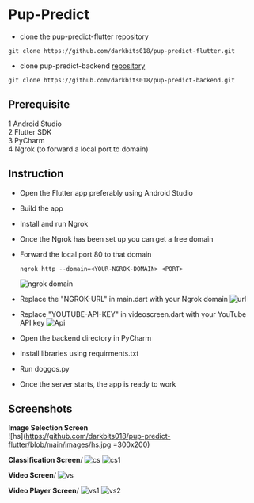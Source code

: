 # Pup-Predict
- clone the pup-predict-flutter repository
```
git clone https://github.com/darkbits018/pup-predict-flutter.git
```
- clone pup-predict-backend [repository](https://github.com/darkbits018/pup-predict-backend)
```
git clone https://github.com/darkbits018/pup-predict-backend.git
```
## Prerequisite
1 Android Studio\
2 Flutter SDK\
3 PyCharm\
4 Ngrok (to forward a local port to domain)

## Instruction
- Open the Flutter app preferably using Android Studio
- Build the app
- Install and run Ngrok
- Once the Ngrok has been set up you can get a free domain
- Forward the local port 80 to that domain
    ```
    ngrok http --domain=<YOUR-NGROK-DOMAIN> <PORT>
    ```
    ![ngrok domain](https://github.com/darkbits018/pup-predict-flutter/blob/main/images/NGROK.jpg)
- Replace the "NGROK-URL" in main.dart with your Ngrok domain
    ![url](https://github.com/darkbits018/pup-predict-flutter/blob/main/images/url.jpg)

- Replace "YOUTUBE-API-KEY" in videoscreen.dart with your YouTube API key
    ![Api](https://github.com/darkbits018/pup-predict-flutter/blob/main/images/api.png)

- Open the backend directory in PyCharm
- Install libraries using requirments.txt
- Run doggos.py
- Once the server starts, the app is ready to work

## Screenshots
**Image Selection Screen**
<br>
![hs](https://github.com/darkbits018/pup-predict-flutter/blob/main/images/hs.jpg =300x200)

**Classification Screen**/
![cs](https://github.com/darkbits018/pup-predict-flutter/blob/main/images/cs1.jpg)
![cs1](https://github.com/darkbits018/pup-predict-flutter/blob/main/images/cs.jpg)

**Video Screen**/
![vs](https://github.com/darkbits018/pup-predict-flutter/blob/main/images/vs.jpg)

**Video Player Screen**/
![vs1](https://github.com/darkbits018/pup-predict-flutter/blob/main/images/vps1.jpg)
![vs2](https://github.com/darkbits018/pup-predict-flutter/blob/main/images/vps2.jpg)

